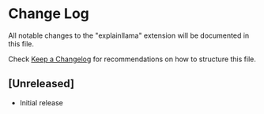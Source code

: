# Change Log

All notable changes to the "explainllama" extension will be documented in this file.

Check [Keep a Changelog](http://keepachangelog.com/) for recommendations on how to structure this file.

## [Unreleased]

- Initial release